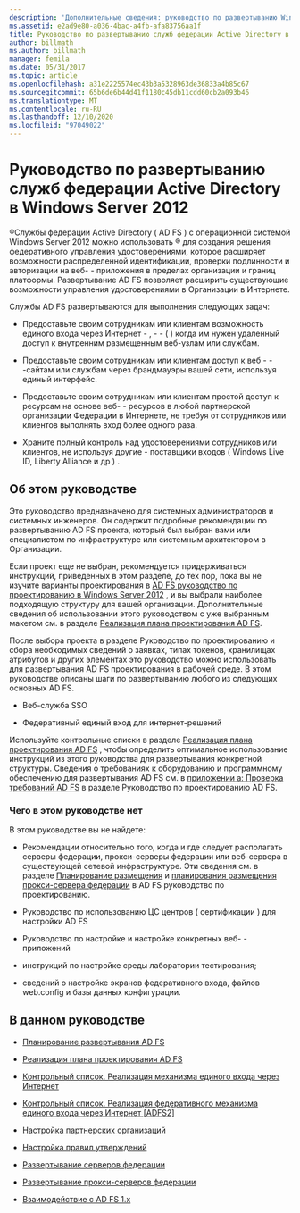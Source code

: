 ```yaml
---
description: 'Дополнительные сведения: руководство по развертыванию Windows Server 2012 AD FS'
ms.assetid: e2ad9e80-a036-4bac-a4fb-afa83756aa1f
title: Руководство по развертыванию служб федерации Active Directory в Windows Server 2012
author: billmath
ms.author: billmath
manager: femila
ms.date: 05/31/2017
ms.topic: article
ms.openlocfilehash: a31e2225574ec43b3a5328963de36833a4b85c67
ms.sourcegitcommit: 65b6de6b44d41f1180c45db11cdd60cb2a093b46
ms.translationtype: MT
ms.contentlocale: ru-RU
ms.lasthandoff: 12/10/2020
ms.locfileid: "97049022"
---
```

# <a name="windows-server-2012-ad-fs-deployment-guide"></a>Руководство по развертыванию служб федерации Active Directory в Windows Server 2012


&reg;Службы федерации Active Directory \( AD FS \) с операционной системой Windows Server 2012 можно использовать &reg; для создания решения федеративного управления удостоверениями, которое расширяет возможности распределенной идентификации, проверки подлинности и авторизации на веб- \- приложения в пределах организации и границ платформы. Развертывание AD FS позволяет расширить существующие возможности управления удостоверениями в Организации в Интернете.

Службы AD FS развертываются для выполнения следующих задач:

-   Предоставьте своим сотрудникам или клиентам возможность единого входа через Интернет \- , \- \- \( \) когда им нужен удаленный доступ к внутренним размещенным веб-узлам или службам.

-   Предоставьте своим сотрудникам или клиентам доступ к веб \- \- -сайтам или службам через брандмауэры вашей сети, используя единый интерфейс.

-   Предоставьте своим сотрудникам или клиентам простой доступ к ресурсам на основе веб- \- ресурсов в любой партнерской организации Федерации в Интернете, не требуя от сотрудников или клиентов выполнять вход более одного раза.

-   Храните полный контроль над удостоверениями сотрудников или клиентов, не используя другие \- поставщики входов \( Windows Live ID, Liberty Alliance и др \) .

## <a name="about-this-guide"></a>Об этом руководстве
Это руководство предназначено для системных администраторов и системных инженеров. Он содержит подробные рекомендации по развертыванию AD FS проекта, который был выбран вами или специалистом по инфраструктуре или системным архитектором в Организации.

Если проект еще не выбран, рекомендуется придерживаться инструкций, приведенных в этом разделе, до тех пор, пока вы не изучите варианты проектирования в [AD FS руководство по проектированию в Windows Server 2012](../design/ad-fs-design-guide-in-windows-server-2012.md) , и вы выбрали наиболее подходящую структуру для вашей организации. Дополнительные сведения об использовании этого руководством с уже выбранным макетом см. в разделе [Реализация плана проектирования AD FS](Implementing-Your-AD-FS-Design-Plan.md).

После выбора проекта в разделе Руководство по проектированию и сбора необходимых сведений о заявках, типах токенов, хранилищах атрибутов и других элементах это руководство можно использовать для развертывания AD FS проектирования в рабочей среде. В этом руководстве описаны шаги по развертыванию любого из следующих основных AD FS.

-   Веб-служба SSO

-   Федеративный единый вход для интернет-решений

Используйте контрольные списки в разделе [Реализация плана проектирования AD FS](Implementing-Your-AD-FS-Design-Plan.md) , чтобы определить оптимальное использование инструкций из этого руководства для развертывания конкретной структуры. Сведения о требованиях к оборудованию и программному обеспечению для развертывания AD FS см. в [приложении а: Проверка требований AD FS](/previous-versions/windows/it-pro/windows-server-2012-R2-and-2012/ff678034(v=ws.11)) в разделе Руководство по проектированию AD FS.

### <a name="what-this-guide-does-not-provide"></a>Чего в этом руководстве нет
В этом руководстве вы не найдете:

-   Рекомендации относительно того, когда и где следует располагать серверы федерации, прокси-серверы федерации или веб-сервера в существующей сетевой инфраструктуре. Эти сведения см. в разделе [Планирование размещения](../design/planning-federation-server-placement.md) и [планирования размещения прокси-сервера федерации](../design/planning-federation-server-proxy-placement.md) в AD FS руководство по проектированию.

-   Руководство по использованию ЦС центров \( сертификации \) для настройки AD FS

-   Руководство по настройке и настройке конкретных веб- \- приложений

-   инструкций по настройке среды лаборатории тестирования;

-   сведений о настройке экранов федеративного входа, файлов web.config и базы данных конфигурации.

## <a name="in-this-guide"></a>В данном руководстве

-   [Планирование развертывания AD FS](Planning-to-Deploy-AD-FS.md)

-   [Реализация плана проектирования AD FS](Implementing-Your-AD-FS-Design-Plan.md)

-   [Контрольный список. Реализация механизма единого входа через Интернет](Checklist--Implementing-a-Web-SSO-Design.md)

-   [Контрольный список. Реализация федеративного механизма единого входа через Интернет [ADFS2]](Checklist--Implementing-a-Federated-Web-SSO-Design.md)

-   [Настройка партнерских организаций](Configuring-Partner-Organizations.md)

-   [Настройка правил утверждений](Configuring-Claim-Rules.md)

-   [Развертывание серверов федерации](Deploying-Federation-Servers.md)

-   [Развертывание прокси-серверов федерации](Deploying-Federation-Server-Proxies.md)

-   [Взаимодействие с AD FS 1.x](Interoperating-with-AD-FS-1.x.md)
